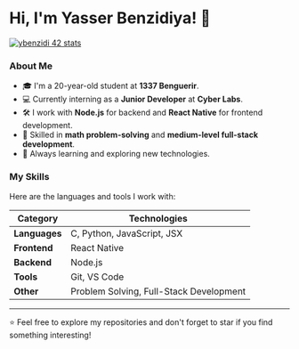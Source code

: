 # Hi, I'm Yasser Benzidiya! 👋
[![ybenzidi 42 stats](https://badge.mediaplus.ma/darkblue/ybenzidi)](https://github.com/YasserB3nzo)
### About Me
- 🎓 I'm a 20-year-old student at **1337 Benguerir**.
- 💻 Currently interning as a **Junior Developer** at **Cyber Labs**.
- 🛠️ I work with **Node.js** for backend and **React Native** for frontend development.
- 🧠 Skilled in **math problem-solving** and **medium-level full-stack development**.
- 🌱 Always learning and exploring new technologies.

### My Skills
Here are the languages and tools I work with:

| **Category**   | **Technologies**                                                                 |
|----------------|---------------------------------------------------------------------------------|
| **Languages**  | C, Python, JavaScript, JSX                                                      |
| **Frontend**   | React Native                                                                    |
| **Backend**    | Node.js                                                                         |
| **Tools**      | Git, VS Code                                                                    |
| **Other**      | Problem Solving, Full-Stack Development                                         |

---

⭐️ Feel free to explore my repositories and don't forget to star if you find something interesting!
